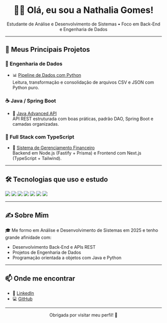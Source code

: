 <h1 align="center">👩‍💻 Olá, eu sou a Nathalia Gomes!</h1>
<p align="center">
  Estudante de Análise e Desenvolvimento de Sistemas • Foco em Back-End e Engenharia de Dados
</p>

---

## 🚀 Meus Principais Projetos

### 🔧 Engenharia de Dados
- 📊 [Pipeline de Dados com Python](https://github.com/nathaliagomes/pipeline-py-dados)  
  Leitura, transformação e consolidação de arquivos CSV e JSON com Python puro.

### ☕ Java / Spring Boot
- 🔄 [Java Advanced API](https://github.com/nathaliagomes/java-advanced-api)  
  API REST estruturada com boas práticas, padrão DAO, Spring Boot e camadas organizadas.

### 🧩 Full Stack com TypeScript
- 💸 [Sistema de Gerenciamento Financeiro](https://github.com/nathaliagomes/sistema-gerenciamento-financeiro)  
  Backend em Node.js (Fastify + Prisma) e Frontend com Next.js (TypeScript + Tailwind).

---

## 🛠️ Tecnologias que uso e estudo

<p align="left">
  <img src="https://img.shields.io/badge/Java-ED8B00?style=for-the-badge&logo=java&logoColor=white" />
  <img src="https://img.shields.io/badge/SpringBoot-6DB33F?style=for-the-badge&logo=springboot&logoColor=white" />
  <img src="https://img.shields.io/badge/Python-3776AB?style=for-the-badge&logo=python&logoColor=white" />
  <img src="https://img.shields.io/badge/Node.js-339933?style=for-the-badge&logo=nodedotjs&logoColor=white" />
  <img src="https://img.shields.io/badge/TypeScript-3178C6?style=for-the-badge&logo=typescript&logoColor=white" />
  <img src="https://img.shields.io/badge/Next.js-000000?style=for-the-badge&logo=nextdotjs&logoColor=white" />
  <img src="https://img.shields.io/badge/Prisma-2D3748?style=for-the-badge&logo=prisma&logoColor=white" />
</p>

---

## ✍️ Sobre Mim

🎓 Me formo em Análise e Desenvolvimento de Sistemas em 2025 e tenho grande afinidade com:

- Desenvolvimento Back-End e APIs REST
- Projetos de Engenharia de Dados
- Programação orientada a objetos com Java e Python

---

## 📫 Onde me encontrar

- 💼 [LinkedIn](https://www.linkedin.com/in/nathaliagmsss)
- 💻 [GitHub](https://github.com/nathaliagmsss)

---

<p align="center">
  Obrigada por visitar meu perfil! 🌟
</p>
